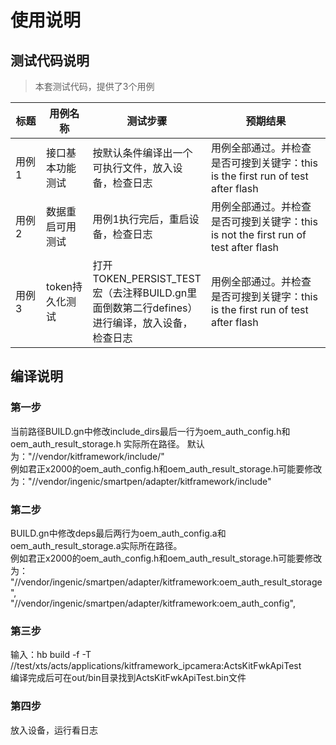# 使用说明

## 测试代码说明
> 本套测试代码，提供了3个用例

<table>
<thead>
<tr>
<th width="10%">标题</th>
<th width="15%">用例名称</th>
<th width="35%">测试步骤</th>
<th width="40%">预期结果</th>
</tr>
</thead>
<tbody>
<tr>
<td>用例1</td>
<td>接口基本功能测试</td>
<td>按默认条件编译出一个可执行文件，放入设备，检查日志</td>
<td>用例全部通过。并检查是否可搜到关键字：this is the first run of test after flash</td>
</tr>
<tr>
<td>用例2</td>
<td>数据重启可用测试</td>
<td>用例1执行完后，重启设备，检查日志</td>
<td>用例全部通过。并检查是否可搜到关键字：this is not the first run of test after flash</td>
</tr>
<tr>
<td>用例3</td>
<td>token持久化测试</td>
<td>打开 TOKEN_PERSIST_TEST 宏（去注释BUILD.gn里面倒数第二行defines）进行编译，放入设备，检查日志</td>
<td>用例全部通过。并检查是否可搜到关键字：this is the first run of test after flash</td>
</tr>
</tbody>
</table>


## 编译说明

### 第一步
当前路径BUILD.gn中修改include_dirs最后一行为oem_auth_config.h和oem_auth_result_storage.h 实际所在路径。 
默认为："//vendor/kitframework/include/"  
例如君正x2000的oem_auth_config.h和oem_auth_result_storage.h可能要修改为："//vendor/ingenic/smartpen/adapter/kitframework/include"

### 第二步
BUILD.gn中修改deps最后两行为oem_auth_config.a和oem_auth_result_storage.a实际所在路径。  
例如君正x2000的oem_auth_config.h和oem_auth_result_storage.h可能要修改为：  
"//vendor/ingenic/smartpen/adapter/kitframework:oem_auth_result_storage",   
"//vendor/ingenic/smartpen/adapter/kitframework:oem_auth_config",

### 第三步
输入：hb build -f -T //test/xts/acts/applications/kitframework_ipcamera:ActsKitFwkApiTest  
编译完成后可在out/bin目录找到ActsKitFwkApiTest.bin文件

### 第四步
放入设备，运行看日志